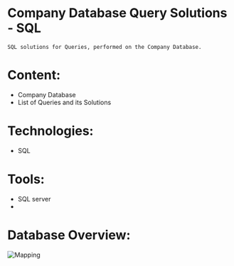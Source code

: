# Company Database Query Solutions - SQL
    SQL solutions for Queries, performed on the Company Database.

# Content:
  * Company Database
  * List of Queries and its Solutions

# Technologies:
  * SQL 

# Tools:
  * SQL server
  * 
# Database Overview:
![Mapping](https://github.com/SMAR-5alid/Company-database-by-SQL/assets/89194456/c6625bdd-bd7e-45b3-b750-14c6e35bc085)
